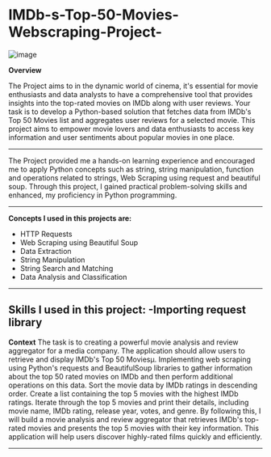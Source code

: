 # IMDb-s-Top-50-Movies-Webscraping-Project-

![image](https://github.com/Arash-Kamboj/IMDB-Top-50-Movies-Webscraping-Project/assets/156613048/58643595-0c67-4ce9-8f65-a34c8610c390)


**Overview**

The Project aims to in the dynamic world of cinema, it's essential for movie enthusiasts and data analysts to have a comprehensive tool that provides insights into the top-rated movies on IMDb along with user reviews. Your task is to develop a Python-based solution that fetches data from IMDb's Top 50 Movies list and aggregates user reviews for a selected movie. This project aims to empower movie lovers and data enthusiasts to access key information and user sentiments about popular movies in one place.

-----------------------------------------------------------------------------------------------------------------------------------------------
The Project provided me a hands-on learning experience and encouraged me to apply Python concepts such as string, string manipulation, function and operations related to strings, Web Scraping using request and beautiful soup. Through this project, I gained practical problem-solving skills and enhanced, my proficiency in Python programming.

-----------------------------------------------------------------------------------------------------------------------------------------------

**Concepts I used in this projects are:**
- HTTP Requests
- Web Scraping using Beautiful Soup
- Data Extraction
- String Manipulation
- String Search and Matching
- Data Analysis and Classification
------------------------------------------------------------------------------------------------------------------------------------------
**Skills I used in this project:**
-Importing request library
-----------------------------------------------------------------------------------------------------------------------------------------------
**Context**
The task is to creating a powerful movie analysis and review aggregator for a media company. The application should allow users to retrieve and display IMDb's Top 50 Moviesµ. Implementing web scraping using Python's requests and BeautifulSoup libraries to gather information about the top 50 rated movies on IMDb and then perform additional operations on this data. Sort the movie data by IMDb ratings in descending order. Create a list containing the top 5 movies with the highest IMDb ratings. Iterate through the top 5 movies and print their details, including movie name, IMDb rating, release year, votes, and genre. 
By following this, I will build a movie analysis and review aggregator that retrieves IMDb's top-rated movies and presents the top 5 movies with their key information. This application will help users discover highly-rated films quickly and efficiently.

-----------------------------------------------------------------------------------------------------------------------------------------------
